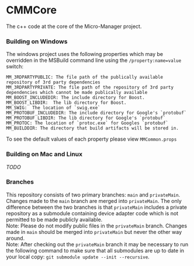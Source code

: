 # CMMCore
The c++ code at the core of the Micro-Manager project.

### Building on Windows
The windows project uses the following properties which may be overridden in the MSBuild command line using the `/property:name=value` switch:

    MM_3RDPARTYPUBLIC: The file path of the publically available repository of 3rd party dependencies
    MM_3RDPARTYPRIVATE: The file path of the repository of 3rd party dependencies which cannot be made publically available
    MM_BOOST_INCLUDEDIR: The include directory for Boost.
    MM_BOOST_LIBDIR:  The lib directory for Boost.
    MM_SWIG:  The location of `swig.exe`
    MM_PROTOBUF_INCLUDEDIR: The include directory for Google's `protobuf`
    MM_PROTOBUF_LIBDIR: The lib directory for Google's `protobuf`
    MM_PROTOC: The location of `protoc.exe` for Googles `protobuf`
    MM_BUILDDIR: The directory that build artifacts will be stored in.
	
To see the default values of each property please view `MMCommon.props`

### Building on Mac and  Linux
*TODO*

### Branches
This repository consists of two primary branches: `main` and `privateMain`.  
Changes made to the `main` branch are merged into `privateMain`. The only difference between the two branches is that `privateMain` includes a private repository as a submodule containing device adapter code which is not permitted to be made publicly available.  
Note: Please do not modify public files in the `privateMain` branch. Changes made in `main` should be merged into `privateMain` but never the other way around.  
Note: After checking out the `privateMain` branch it may be necessary to run the following command to make sure that all submodules are up to date in your local copy: `git submodule update --init --recursive`.
